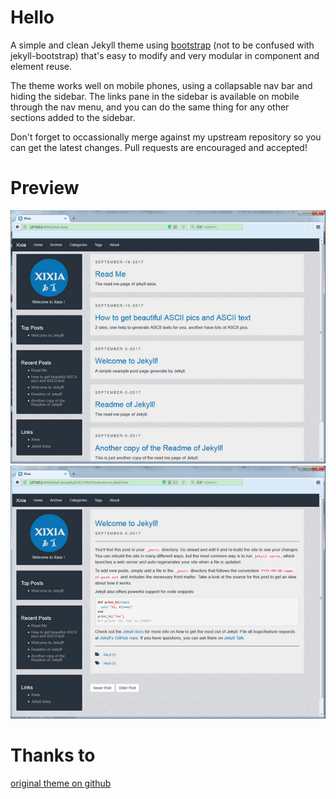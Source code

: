 Hello
======

A simple and clean Jekyll theme using [bootstrap](http://getbootstrap.com)
(not to be confused with jekyll-bootstrap) that's easy to modify and very
modular in component and element reuse.

The theme works well on mobile phones, using a collapsable nav bar and hiding the
sidebar. The links pane in the sidebar is available on mobile through the nav menu,
and you can do the same thing for any other sections added to the sidebar.

Don't forget to occassionally merge against my upstream repository so you can get
the latest changes. Pull requests are encouraged and accepted!

Preview
=======
![Xixia](/assets/images/preview.png)


Thanks to 
======
[original theme on github][org-theme-url]

[jekyll-url]: http://jekyllrb.com/
[bootstrap-url]: http://getbootstrap.com/
[github-url]: https://github.com/
[Jekyll-Clean-Theme-url]: https://github.com/scotte/jekyll-clean
[xixia-url]: http://xixia.info/
[org-theme-url]: https://github.com/zxixia/jekyll-xixia
